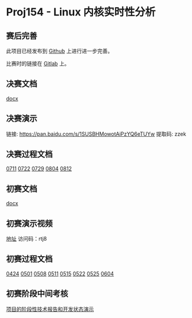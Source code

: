 # Proj154 - Linux 内核实时性分析

## 赛后完善

此项目已经发布到 [Github](https://github.com/zhaozihanzzh/linux-realtime-probe-tool) 上进行进一步完善。

比赛时的链接在 [Gitlab](https://gitlab.eduxiji.net/202030445374/project788067-100200) 上。

## 决赛文档
[docx](records/final-contest.docx)

## 决赛演示

链接: https://pan.baidu.com/s/1SUSBHMowotAiPzYQ6eTUYw 提取码: zzek 

## 决赛过程文档

[0711](records/0711.md)
[0722](records/0722.md)
[0729](records/0729.md)
[0804](records/0804.md)
[0812](records/0812.md)

## 初赛文档

[docx](records/preliminary-contest.docx)

## 初赛演示视频

[地址](https://cloud.189.cn/web/share?code=vE7Rvy7NjqAn) 访问码：rtj8

## 初赛过程文档

[0424](records/0424.md)
[0501](records/0501.md)
[0508](records/0508.md)
[0511](records/0511.md)
[0515](records/0515.md)
[0522](records/0522.md)
[0525](records/0525.md)
[0604](records/0604.md)

## 初赛阶段中间考核

[项目的阶段性技术报告和开发状态演示](records/mid-term-assessment.md)